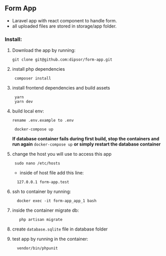 ## Form App
- Laravel app with react component to handle form.
- all uploaded files are stored in storage/app folder.

### Install:
1) Download the app by running:
   ```shell
   git clone git@github.com:dipsor/form-app.git
    ``` 
2) install php dependencies
   ```shell
    composer install
    ```
3) install frontend dependencies and build assets
   ```shell
    yarn
    yarn dev
    ```
4) build local env:
   
   ``` rename .env.example to .env ``` 
   ```shell
    docker-compose up
    ```
   **If database container fails during first build, stop the containers and run again** ```docker-compose up```
   **or simply restart the database container**
5) change the host you will use to access this app
   ```shell
    sudo nano /etc/hosts 
    ```
    - inside of host file add this line:
    ```shell
      127.0.0.1 form-app.test
    ```
6) ssh to container by running: 
   ```shell
     docker exec -it form-app_app_1 bash
    ```
7) inside the container migrate db:
   ```shell
      php artisan migrate
   ```
8) create ```database.sqlite``` file in database folder
9) test app by running in the container: 
    ```shell
      vendor/bin/phpunit
    ```
